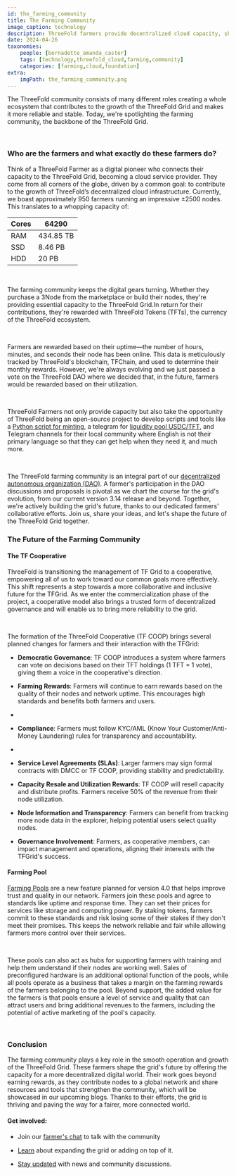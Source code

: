 ```yaml
---
id: the_farming_community
title: The Farming Community
image_caption: technology
description: ThreeFold farmers provide decentralized cloud capacity, shape the grid's future, and share resources to build a fair and connected world.
date: 2024-04-26
taxonomies:
    people: [bernadette_amanda_caster]
    tags: [technology,threefold_cloud,farming,community]
    categories: [farming,cloud,foundation]
extra:
    imgPath: the_farming_community.png
---
```


The ThreeFold community consists of many different roles creating a whole ecosystem that contributes to the growth of the ThreeFold Grid and makes it more reliable and stable. Today, we're spotlighting the farming community, the backbone of the ThreeFold Grid.

</br>

### Who are the farmers and what exactly do these farmers do?

Think of a ThreeFold Farmer as a digital pioneer who connects their capacity to the ThreeFold Grid, becoming a cloud service provider. They come from all corners of the globe, driven by a common goal: to contribute to the growth of ThreeFold’s decentralized cloud infrastructure.
Currently, we boast approximately 950 farmers running an impressive ±2500 nodes. This translates to a whopping capacity of:

| Cores | 64290 |
| ---- | --- |
| RAM | 434.85 TB
| SSD | 8.46 PB |
| HDD | 20 PB | 

</br>

The farming community keeps the digital gears turning. Whether they purchase a 3Node from the marketplace or build their nodes, they're providing essential capacity to the ThreeFold Grid.In return for their contributions, they're rewarded with ThreeFold Tokens (TFTs), the currency of the ThreeFold ecosystem.

</br>

Farmers are rewarded based on their uptime—the number of hours, minutes, and seconds their node has been online. This data is meticulously tracked by ThreeFold's blockchain, TFChain,  and used to determine their monthly rewards. However, we're always evolving and we just passed a vote on the ThreeFold DAO where we decided that, in the future, farmers would be rewarded based on their utilization.

</br>

ThreeFold Farmers not only provide capacity but also take the opportunity of ThreeFold being an open-source project to develop scripts and tools like a [Python script for minting](https://forum.threefold.io/t/farm-earnings-data-capture-made-easy/4251), a telegram for [liquidity pool  USDC/TFT](https://t.me/threefold/42257/54497), and Telegram channels for their local community where English is not their primary language so that they can get help when they need it, and much more.

</br>

The ThreeFold farming community is an integral part of our [decentralized autonomous organization (DAO)](https://manual.grid.tf/documentation/dashboard/tfchain/tf_dao.html). A farmer's participation in the DAO discussions and proposals is pivotal as we chart the course for the grid's evolution, from our current version 3.14 release and beyond. Together, we're actively building the grid's future, thanks to our dedicated farmers' collaborative efforts. Join us, share your ideas, and let's shape the future of the ThreeFold Grid together.

### The Future of the Farming Community

#### The TF Cooperative

ThreeFold is transitioning the management of TF Grid to a cooperative, empowering all of us to work toward our common goals more effectively. This shift represents a step towards a more collaborative and inclusive future for the TFGrid. As we enter the commercialization phase of the project, a cooperative model also brings a trusted form of decentralized governance and will enable us to bring more reliability to the grid.

</br>

The formation of the ThreeFold Cooperative (TF COOP) brings several planned changes for farmers and their interaction with the TFGrid:

<ul>
<li> 

**Democratic Governance**: TF COOP introduces a system where farmers can vote on decisions based on their TFT holdings (1 TFT = 1 vote), giving them a voice in the cooperative's direction. </li>

<li>

**Farming Rewards**: Farmers will continue to earn rewards based on the quality of their nodes and network uptime. This encourages high standards and benefits both farmers and users.<li>

<li>

**Compliance**: Farmers must follow KYC/AML (Know Your Customer/Anti-Money Laundering) rules for transparency and accountability.<li>

<li>

**Service Level Agreements (SLAs)**: Larger farmers may sign formal contracts with DMCC or TF COOP, providing stability and predictability.</li>

<li>

**Capacity Resale and Utilization Rewards**: TF COOP will resell capacity and distribute profits. Farmers receive 50% of the revenue from their node utilization.</li>

<li>

**Node Information and Transparency**: Farmers can benefit from tracking more node data in the explorer, helping potential users select quality nodes.</li>

<li>

**Governance Involvement**: Farmers, as cooperative members, can impact management and operations, aligning their interests with the TFGrid's success.</li>
</ul>

#### Farming Pool

[Farming Pools](https://www.threefold.io/blog/farming-pools/) are a new feature planned for version 4.0 that helps improve trust and quality in our network. Farmers join these pools and agree to standards like uptime and response time. They can set their prices for services like storage and computing power. By staking tokens, farmers commit to these standards and risk losing some of their stakes if they don't meet their promises. This keeps the network reliable and fair while allowing farmers more control over their services.

</br>

These pools can also act as hubs for supporting farmers with training and help them understand if their nodes are working well. Sales of preconfigured hardware is an additional optional function of the pools, while all pools operate as a business that takes a margin on the farming rewards of the farmers belonging to the pool. Beyond support, the added value for the farmers is that pools ensure a level of service and quality that can attract users and bring additional revenues to the farmers, including the potential of active marketing of the pool's capacity.

</br>

### Conclusion

The farming community plays a key role in the smooth operation and growth of the ThreeFold Grid. These farmers shape the grid's future by offering the capacity for a more decentralized digital world. Their work goes beyond earning rewards, as they contribute nodes to a global network and share resources and tools that strengthen the community, which will be showcased in our upcoming blogs. Thanks to their efforts, the grid is thriving and paving the way for a fairer, more connected world.

#### Get involved: 

<ul>
<li>

Join our [farmer's chat](https://t.me/threefoldfarmers) to talk with the community</li>

<li>

[Learn](https://manual.grid.tf/) about expanding the grid or adding on top of it.</li>

<li>

[Stay updated](https://t.me/threefoldnews) with news and community discussions.</li>
</ul>
















